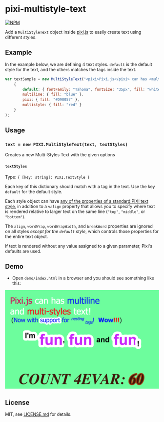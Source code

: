 # pixi-multistyle-text

[![NPM](https://nodei.co/npm/pixi-multistyle-text.png)](https://nodei.co/npm/pixi-multistyle-text/)

Add a `MultiStyleText` object inside [pixi.js](https://github.com/GoodBoyDigital/pixi.js) to easily create text using different styles.

## Example

In the example below, we are defining 4 text styles.
`default` is the default style for the text, and the others matches the tags inside the text.

```js
var textSample = new MultiStyleText("<pixi>Pixi.js</pixi> can has <multiline>multiline</multiline>\nand <multistyle>multi-styles</multistyle> text!",
	{
		default: { fontFamily: "Tahoma", fontSize: "35px", fill: "white" },
		multiline: { fill: "blue" },
		pixi: { fill: "#D90057" },
		multistyle: { fill: "red" }
	}
);
```

## Usage

### `text = new PIXI.MultiStyleText(text, textStyles)`

Creates a new Multi-Styles Text with the given options

#### `textStyles`
Type: `{ [key: string]: PIXI.TextStyle }`

Each key of this dictionary should match with a tag in the text. Use the key `default` for the default style.

Each style object can have [any of the properties of a standard PIXI text style](http://pixijs.download/release/docs/PIXI.TextStyle.html), in addition to a `valign` property that allows you to specify where text is rendered relative to larger text on the same line (`"top"`, `"middle"`, or `"bottom"`).

The `align`, `wordWrap`, `wordWrapWidth`, and `breakWord` properties are ignored on all styles _except for the `default` style_, which controls those properties for the entire text object.

If text is rendered without any value assigned to a given parameter, Pixi's defaults are used.

## Demo

- Open `demo/index.html` in a browser and you should see something like this:

![img](https://raw.githubusercontent.com/tleunen/pixi-multistyle-text/master/multistyle.png)

## License

MIT, see [LICENSE.md](http://github.com/tleunen/pixi-multistyle-text/blob/master/LICENSE.md) for details.
